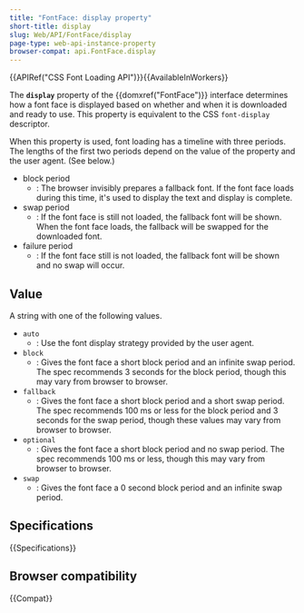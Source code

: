 ```yaml
---
title: "FontFace: display property"
short-title: display
slug: Web/API/FontFace/display
page-type: web-api-instance-property
browser-compat: api.FontFace.display
---
```


{{APIRef("CSS Font Loading API")}}{{AvailableInWorkers}}

The **`display`** property of the {{domxref("FontFace")}} interface determines how a font face is displayed based on whether and when it is downloaded and ready to use.
This property is equivalent to the CSS `font-display` descriptor.

When this property is used, font loading has a timeline with three periods.
The lengths of the first two periods depend on the value of the property and the user agent.
(See below.)

- block period
  - : The browser invisibly prepares a fallback font. If the font face loads during this time, it's used to display the text and display is complete.
- swap period
  - : If the font face is still not loaded, the fallback font will be shown.
    When the font face loads, the fallback will be swapped for the downloaded font.
- failure period
  - : If the font face still is not loaded, the fallback font will be shown and no swap will occur.

## Value

A string with one of the following values.

- `auto`
  - : Use the font display strategy provided by the user agent.
- `block`
  - : Gives the font face a short block period and an infinite swap period.
    The spec recommends 3 seconds for the block period, though this may vary from browser to browser.
- `fallback`
  - : Gives the font face a short block period and a short swap period.
    The spec recommends 100 ms or less for the block period and 3 seconds for the swap period, though these values may vary from browser to browser.
- `optional`
  - : Gives the font face a short block period and no swap period.
    The spec recommends 100 ms or less, though this may vary from browser to browser.
- `swap`
  - : Gives the font face a 0 second block period and an infinite swap period.

## Specifications

{{Specifications}}

## Browser compatibility

{{Compat}}
